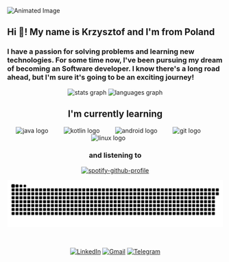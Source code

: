 
![Animated Image](https://user-images.githubusercontent.com/74038190/225813708-98b745f2-7d22-48cf-9150-083f1b00d6c9.gif)
    
## Hi 👋! My name is Krzysztof and I'm from Poland
### I have a passion for solving problems and learning new technologies. For some time now, I've been pursuing my dream of becoming an Software developer. I know there's a long road ahead, but I'm sure it's going to be an exciting journey!

<div align="center">
    
  ![stats graph](https://github-readme-stats.vercel.app/api?username=Cysiuu&hide_title=false&hide_rank=false&show_icons=true&include_all_commits=true&count_private=true&disable_animations=false&theme=tokyonight&locale=en&hide_border=true)
  ![languages graph](https://github-readme-stats.vercel.app/api/top-langs?username=Cysiuu&locale=en&hide_title=false&layout=compact&card_width=320&langs_count=5&theme=tokyonight&hide_border=true)
  
</div> 


<div align="center">
    
  ## I'm currently learning 
    
  <img src="https://cdn.jsdelivr.net/gh/devicons/devicon/icons/java/java-original.svg" height="40" alt="java logo"  />
  <img width="28" />
  <img src="https://cdn.jsdelivr.net/gh/devicons/devicon/icons/kotlin/kotlin-original.svg" height="40" alt="kotlin logo"  />
  <img width="28" />
  <img src="https://cdn.simpleicons.org/android/3DDC84" height="40" alt="android logo"  />
  <img width="28" />
  <img src="https://cdn.jsdelivr.net/gh/devicons/devicon/icons/git/git-original.svg" height="40" alt="git logo"  />
  <img width="28" />
  <img src="https://cdn.jsdelivr.net/gh/devicons/devicon/icons/linux/linux-original.svg" height="40" alt="linux logo"  />
  <img width="28" />
      
### and listening to
      
[![spotify-github-profile](https://spotify-github-profile.vercel.app/api/view?uid=312yyajmw4ofw6bks4cldfuwzl6m&cover_image=true&theme=natemoo-re&show_offline=false&background_color=121212&interchange=false&bar_color=53b14f&bar_color_cover=true)](https://github.com/Cysiuu/spotify-github-profile)

</div>

<div align="center">
    
  ![Snake animation](https://raw.githubusercontent.com/Cysiuu/Cysiuu/output//github-contribution-grid-snake-dark.svg)
  
</div>

<br>

<div align="center">
    
  [![LinkedIn](https://img.shields.io/static/v1?message=LinkedIn&logo=linkedin&label=&color=0077B5&logoColor=white&labelColor=&style=for-the-badge)](https://www.linkedin.com/in/krzysztof-kozyra-05b105292/)
  [![Gmail](https://img.shields.io/static/v1?message=Gmail&logo=gmail&label=&color=D14836&logoColor=white&labelColor=&style=for-the-badge)](mailto:krzysztof.kozyra021@gmail.com)
  [![Telegram](https://img.shields.io/static/v1?message=Telegram&logo=telegram&label=&color=2CA5E0&logoColor=white&labelColor=&style=for-the-badge)](https://t.me/cysiu021)
  
</div>
